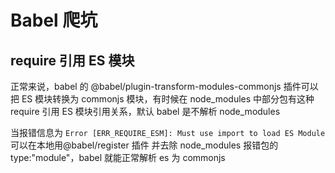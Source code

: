 # Babel 爬坑

## require 引用 ES 模块

正常来说，babel 的 @babel/plugin-transform-modules-commonjs 插件可以把 ES 模块转换为 commonjs 模块，有时候在 node_modules 中部分包有这种 require 引用 ES 模块引用关系，默认 babel 是不解析 node_modules

当报错信息为 `Error [ERR_REQUIRE_ESM]: Must use import to load ES Module`
可以在本地用@babel/register 插件 并去除 node_modules 报错包的 type:"module"，babel 就能正常解析 es 为 commonjs
